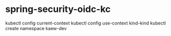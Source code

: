 # spring-security-oidc-kc

kubectl config current-context
kubectl config use-context kind-kind
kubectl create namespace kaew-dev 
